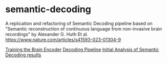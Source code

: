 # semantic-decoding
A replication and refactoring of Semantic Decoding pipeline based on "Semantic reconstruction of continuous language from non-invasive brain recordings" by Alexander G. Huth Et al. https://www.nature.com/articles/s41593-023-01304-9

[Training the Brain Encoder](Semantic%20Decoding%20-%20Training%20Encoder.ipynb)
[Decoding Pipeline](Semantic%20Decoding%20-%20Decoder.ipynb)
[Initial Analysis of Semantic Decoding results](Analyzing%20Semantic%20Decoding%20with%20Cognitive%20Semantic%20Theory.ipynb)

